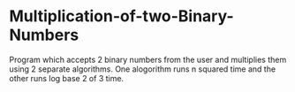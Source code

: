 # Multiplication-of-two-Binary-Numbers
Program which accepts 2 binary numbers from the user and multiplies them using 2 separate algorithms. One alogorithm runs n squared time and the other runs log base 2 of 3 time. 
